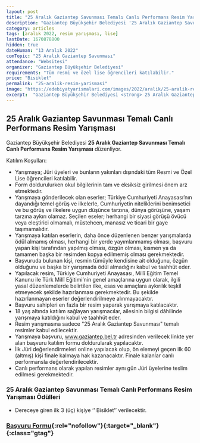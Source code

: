 ```yaml
---
layout: post
title: "25 Aralık Gaziantep Savunması Temalı Canlı Performans Resim Yarışması"
description: "Gaziantep Büyükşehir Belediyesi '25 Aralık Gaziantep Savunması Temalı Canlı Performans Resim Yarışması' düzenliyor."
category: articles
tags: [aralık 2022, resim yarışması, lise]
lastDate: 1670878800
hidden: true
dateHuman: "13 Aralık 2022"
comTopic: "25 Aralık Gaziantep Savunması"
attendance: "Websitesi"
organizer: "Gaziantep Büyükşehir Belediyesi"
requirements: "Tüm resmi ve özel lise öğrencileri katılabilir."
price: "Bisiklet"
permalink: "25-aralik-resim-yarismasi"
image: "https://edebiyatyarismalari.com/images/2022/aralik/25-aralik-resim-yarismasi.jpg"
excerpt:  "Gaziantep Büyükşehir Belediyesi <strong> 25 Aralık Gaziantep Savunması Temalı Canlı Performans Resim Yarışması </strong> düzenliyor."
---
```


## 25 Aralık Gaziantep Savunması Temalı Canlı Performans Resim Yarışması
Gaziantep Büyükşehir Belediyesi **25 Aralık Gaziantep Savunması Temalı Canlı Performans Resim Yarışması** düzenliyor.  

Katılım Koşulları:
- Yarışmaya; Jüri üyeleri ve bunların yakınları dışındaki tüm Resmi ve Özel Lise öğrencileri katılabilir.
- Form doldurulurken okul bilgilerinin tam ve eksiksiz girilmesi önem arz etmektedir.
- Yarışmaya gönderilecek olan eserler; Türkiye Cumhuriyeti Anayasası’nın dayandığı temel görüş ve ilkelerle, Cumhuriyetin niteliklerini benimsetici ve bu görüş ve ilkelere uygun düşünce tarzına, dünya görüşüne, yaşam tarzına aykırı olamaz. Seçilen eseler; herhangi bir siyasi görüşü övücü veya eleştirici olmamalı, müstehcen, manasız ve ticari bir gaye taşımamalıdır.
- Yarışmaya katılan eserlerin, daha önce düzenlenen benzer yarışmalarda ödül almamış olması, herhangi bir yerde yayımlanmamış olması, başvuru yapan kişi tarafından yapılmış olması, özgün olması, kısmen ya da tamamen başka bir resimden kopya edilmemiş olması gerekmektedir.
- Başvuruda bulunan kişi, resmin tümüyle kendisine ait olduğunu, özgün olduğunu ve başka bir yarışmada ödül almadığını kabul ve taahhüt eder.
- Yapılacak resim, Türkiye Cumhuriyeti Anayasası, Millî Eğitim Temel Kanunu ile Türk Millî Eğitimi’nin genel amaçlarına uygun olarak, ilgili yasal düzenlemelerde belirtilen ilke, esas ve amaçlara aykırılık teşkil etmeyecek şekilde hazırlanması gerekmektedir. Bu şekilde hazırlanmayan eserler değerlendirilmeye alınmayacaktır.
- Başvuru sahipleri en fazla bir resim yaparak yarışmaya katılacaktır.
- 18 yaş altında katılım sağlayan yarışmacılar, ailesinin bilgisi dâhilinde yarışmaya katıldığını kabul ve taahhüt eder.
- Resim yarışmasına sadece "25 Aralık Gaziantep Savunması" temalı resimler kabul edilecektir. 
- Yarışmaya başvuru, www.gaziantep.bel.tr adresinden verilecek linkte yer alan başvuru katılım formu doldurularak yapılacaktır.
- İlk Jüri değerlendirmeleri online yapılacak olup, ön elemeyi geçen ilk 60 (altmış) kişi finale kalmaya hak kazanacaktır. Finale kalanlar canlı performansla değerlendirilecektir.
- Canlı performans olarak yapılan resimler aynı gün Jüri üyelerine teslim edilmesi gerekmektedir.


### 25 Aralık Gaziantep Savunması Temalı Canlı Performans Resim Yarışması Ödülleri
- Dereceye giren ilk 3 (üç) kişiye ‘’ Bisiklet’’ verilecektir.


### [Başvuru Formu](https://basvuru.gaziantep.bel.tr/Detail/25-aralik-gaziantep-savunmasi-temali-canli-performans-resim-yarismasi/2/?ref=edebiyatyarismalari.com){:rel="nofollow"}{:target="_blank"}{:class="gtag"}
